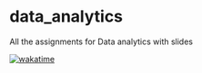 # data_analytics
All the assignments for Data analytics with slides

[![wakatime](https://wakatime.com/badge/github/sesiii/data_analytics.svg)](https://wakatime.com/badge/github/sesiii/data_analytics)
